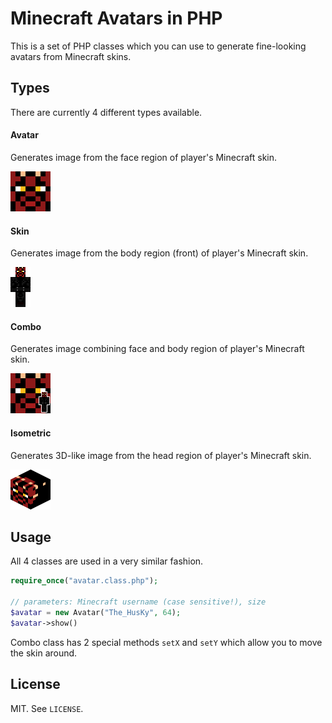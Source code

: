 # Minecraft Avatars in PHP

This is a set of PHP classes which you can use to generate fine-looking avatars from Minecraft skins.

## Types

There are currently 4 different types available.

#### Avatar

Generates image from the face region of player's Minecraft skin.

![Avatar](img/avatar.png)

#### Skin

Generates image from the body region (front) of player's Minecraft skin.

![Skin](img/skin.png)

#### Combo

Generates image combining face and body region of player's Minecraft skin.

![Combo](img/combo.png)

#### Isometric

Generates 3D-like image from the head region of player's Minecraft skin.

![Isometric](img/isometric.png)

## Usage

All 4 classes are used in a very similar fashion.

```php
require_once("avatar.class.php");

// parameters: Minecraft username (case sensitive!), size
$avatar = new Avatar("The_HusKy", 64);
$avatar->show()
```

Combo class has 2 special methods `setX` and `setY` which allow you to move the skin around.

## License

MIT. See `LICENSE`.
